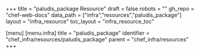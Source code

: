 +++
title = "paludis_package Resource"
draft = false
robots = ""
gh_repo = "chef-web-docs"
data_path = ["infra","resources","paludis_package"]
layout = "infra_resource"
toc_layout = "infra_resource_toc"

[menu]
  [menu.infra]
    title = "paludis_package"
    identifier = "chef_infra/resources/paludis_package"
    parent = "chef_infra/resources"
+++

<!-- The contents of this page are automatically generated from the paludis_package.yaml file in the data directory. -->
<!-- To suggest a change, edit the https://github.com/chef/chef/blob/master/lib/chef/resource/paludis_package.rb file
      and submit a pull request to the https://github.com/chef/chef repository. -->
